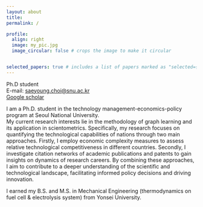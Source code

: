 ```yaml
---
layout: about
title: 
permalink: /

profile:
  align: right
  image: my_pic.jpg
  image_circular: false # crops the image to make it circular


selected_papers: true # includes a list of papers marked as "selected={true}"
---
```

Ph.D student \
E-mail: [saeyoung.choi@snu.ac.kr](saeyoung.choi@snu.ac.kr) \
[Google scholar](https://scholar.google.com/citations?user=849hkOoAAAAJ&hl=en&oi=ao) 

I am a Ph.D. student in the technology management-economics-policy program at Seoul National University. \
My current research interests lie in the methodology of graph learning and its application in scientometrics. Specifically, my research focuses on quantifying the technological capabilities of nations through two main approaches. Firstly, I employ economic complexity measures to assess relative technological competitiveness in different countries. Secondly, I investigate citation networks of academic publications and patents to gain insights on dynamics of research careers. By combining these approaches, I aim to contribute to a deeper understanding of the scientific and technological landscape, facilitating informed policy decisions and driving innovation.

I earned my B.S. and M.S. in Mechanical Engineering (thermodynamics on fuel cell & electrolysis system) from Yonsei University.
